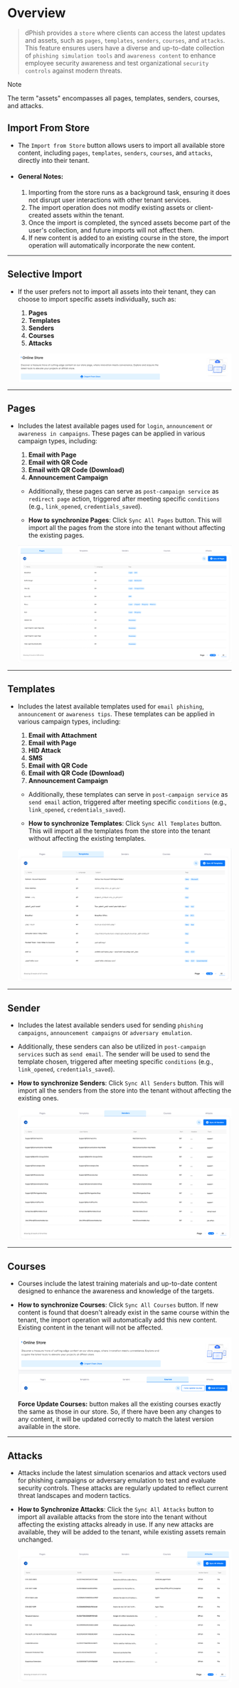 # Overview
> dPhish provides a `store` where clients can access the latest updates and assets, such as `pages`, `templates`, `senders`, `courses`, and `attacks`. This feature ensures users have a diverse and up-to-date collection of `phishing simulation tools` and `awareness content` to enhance employee security awareness and test organizational `security controls` against modern threats.

> [!NOTE]
> The term "assets" encompasses all pages, templates, senders, courses, and attacks.


## Import From Store
 - The `Import from Store` button allows users to import all available store content, including `pages`, `templates`, `senders`, `courses`, and `attacks`, directly into their tenant.

- #### General Notes:

    1. Importing from the store runs as a background task, ensuring it does not disrupt user interactions with other tenant services.
    2. The import operation does not modify existing assets or client-created assets within the tenant.
    3. Once the import is completed, the synced assets become part of the user's collection, and future imports will not affect them.
    4. If new content is added to an existing course in the store, the import operation will automatically incorporate the new content.

---

## Selective Import

- If the user prefers not to import all assets into their tenant, they can choose to import specific assets individually, such as:
    1. **Pages**
    2. **Templates**
    3. **Senders**
    4. **Courses**
    5. **Attacks**

    ![Platform-Phish stores import button!](../../assets/platform/stores/import_from_store_button.png "Platform-Phish stores import button")

---

## Pages

- Includes the latest available pages used for `login`, `announcement` or `awareness in campaigns`. These pages can be applied in various campaign types, including:
    1. **Email with Page**
    2. **Email with QR Code**
    3. **Email with QR Code (Download)**
    4. **Announcement Campaign**

    - Additionally, these pages can serve as `post-campaign service` as `redirect page` action, triggered after meeting specific `conditions` (e.g., `link_opened`, `credentials_saved`).

    - **How to synchronize Pages**: Click `Sync All Pages` button. This will import all the pages from the store into the tenant without affecting the existing pages.

    ![Platform-Phish stores sync pages button!](../../assets/platform/stores/sync_pages_button.png "Platform-Phish stores sync pages button")

---

## Templates

- Includes the latest available templates used for `email phishing`, `announcement` or `awareness tips`. These templates can be applied in various campaign types, including:
    1. **Email with Attachment**
    2. **Email with Page**
    3. **HID Attack**
    4. **SMS**
    5. **Email with QR Code**
    6. **Email with QR Code (Download)**
    7. **Announcement Campaign**

    - Additionally, these templates can serve in `post-campaign service` as `send email` action, triggered after meeting specific `conditions` (e.g., `link_opened`, `credentials_saved`).

    - **How to synchronize Templates**: Click `Sync All Templates` button. This will import all the templates from the store into the tenant without affecting the existing templates.

    ![Platform-Phish stores sync templates button!](../../assets/platform/stores/sync_templates_button.png "Platform-Phish stores sync templates button")

---

## Sender

- Includes the latest available senders used for sending `phishing campaigns`, `announcement campaigns` or `adversary emulation`.
- Additionally, these senders can also be utilized in `post-campaign services` such as `send email`. The sender will be used to send the template chosen, triggered after meeting specific `conditions` (e.g., `link_opened`, `credentials_saved`).
- **How to synchronize Senders**: Click `Sync All Senders` button. This will import all the senders from the store into the tenant without affecting the existing ones.
  
    ![Platform-Phish stores sync senders button!](../../assets/platform/stores/sync_sender_button.png "Platform-Phish stores sync senders button")

---

## Courses

- Courses include the latest training materials and up-to-date content designed to enhance the awareness and knowledge of the targets.
- **How to synchronize Courses**: Click `Sync All Courses` button. If new content is found that doesn't already exist in the same course within the tenant, the import operation will automatically add this new content. Existing content in the tenant will not be affected.
    
    ![Platform-Phish stores sync courses button!](../../assets/platform/stores/sync_course_button.png "Platform-Phish stores sync courses button")

    **Force Update Courses:** button makes all the existing courses exactly the same as those in our store. So, if there have been any changes to any content, it will be updated correctly to match the latest version available in the store.

---

## Attacks

- Attacks include the latest simulation scenarios and attack vectors used for phishing campaigns or adversary emulation to test and evaluate security controls. These attacks are regularly updated to reflect current threat landscapes and modern tactics.
- **How to Synchronize Attacks**: Click the `Sync All Attacks` button to import all available attacks from the store into the tenant without affecting the existing attacks already in use. If any new attacks are available, they will be added to the tenant, while existing assets remain unchanged.    
    
    ![Platform-Phish stores sync attacks button!](../../assets/platform/stores/sync_attacks_button.png "Platform-Phish stores sync attacks button")
